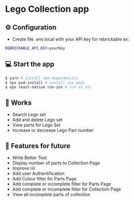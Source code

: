 # Lego Collection app
## ⚙️ Configuration
- Create file .env.local with your API key for rebrickable ex:
```bash
REBRICKABLE_API_KEY=yourKey
```

## 💻 Start the app

```bash
$ yarn # install npm dependencies
$ npx pod-install # install ios pods
$ npx react-native run-ios # run on ios
```
## 🦄 Works

- Search Lego set
- Add and delete Lego set
- View parts for Lego Set
- Increase or decrease Lego Part number

## 🌈 Features for future

- Write Better Test
- Display number of parts to Collection Page
- Improve UI
- Add user Authentification
- Add Colour filter for Parts Page
- Add complete or incomplete filter for Parts Page
- Add complete or incomplete filter for Collection Page
- View all incomplete parts of collection


